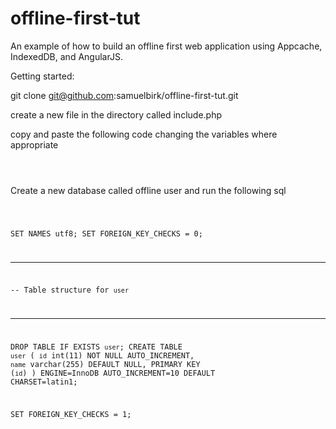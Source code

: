 offline-first-tut
=================

An example of how to build an offline first web application using Appcache, IndexedDB, and AngularJS.

Getting started:

git clone git@github.com:samuelbirk/offline-first-tut.git

create a new file in the directory called include.php

copy and paste the following code changing the variables where appropriate

<code>
	<?php
	function sql($query){
		$host='localhost';
		$user='root';
		$password='';
		$dbname='offline_user';
		$cxn = mysql_connect($host, $user, $password, $dbname);
		if(!$cxn){
			die("Could not connect");
		}
		$link=mysql_select_db($dbname);
		$result=mysql_query($query);
		if (!$result) {
		    $message  = 'Invalid query: ' . mysql_error() . "\n";
		    $message .= 'Whole query: ' . $query;
		    die($message);
		}
			return $result;
	}
	?>
</code>

Create a new database called offline user and run the following sql

<code>

SET NAMES utf8;
SET FOREIGN_KEY_CHECKS = 0;

-- ----------------------------
--  Table structure for `user`
-- ----------------------------
DROP TABLE IF EXISTS `user`;
CREATE TABLE `user` (
  `id` int(11) NOT NULL AUTO_INCREMENT,
  `name` varchar(255) DEFAULT NULL,
  PRIMARY KEY (`id`)
) ENGINE=InnoDB AUTO_INCREMENT=10 DEFAULT CHARSET=latin1;

SET FOREIGN_KEY_CHECKS = 1;

</code>
